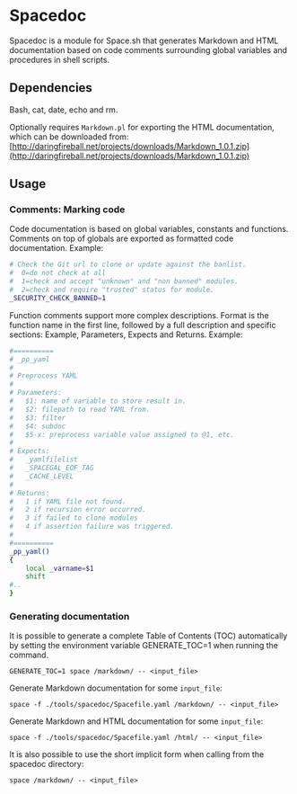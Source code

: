 # Spacedoc

Spacedoc is a module for Space.sh that generates Markdown and HTML documentation based on code comments surrounding global variables and procedures in shell scripts.


## Dependencies
Bash, cat, date, echo and rm.

Optionally requires `Markdown.pl` for exporting the HTML documentation, which can be downloaded from: [http://daringfireball.net/projects/downloads/Markdown_1.0.1.zip](http://daringfireball.net/projects/downloads/Markdown_1.0.1.zip)


## Usage

### Comments: Marking code

Code documentation is based on global variables, constants and functions.
Comments on top of globals are exported as formatted code documentation. Example:
```sh
# Check the Git url to clone or update against the banlist.
#  0=do not check at all
#  1=check and accept "unknown" and "non banned" modules.
#  2=check and require "trusted" status for module.
_SECURITY_CHECK_BANNED=1
```

Function comments support more complex descriptions. Format is the function name in the first line, followed by a full description and specific sections: Example, Parameters, Expects and Returns.
Example:
```sh
#==========
# _pp_yaml
#
# Preprocess YAML
#
# Parameters:
#   $1: name of variable to store result in.
#   $2: filepath to read YAML from.
#   $3: filter
#   $4: subdoc
#   $5-x: preprocess variable value assigned to @1, etc.
#
# Expects:
#   _yamlfilelist
#   _SPACEGAL_EOF_TAG
#   _CACHE_LEVEL
#
# Returns:
#   1 if YAML file not found.
#   2 if recursion error occurred.
#   3 if failed to clone modules 
#   4 if assertion failure was triggered.
#
#==========
_pp_yaml()
{
    local _varname=$1
    shift
#.. 
}
```

### Generating documentation
It is possible to generate a complete Table of Contents (TOC) automatically by setting the environment variable GENERATE_TOC=1 when running the command.
```
GENERATE_TOC=1 space /markdown/ -- <input_file>
```

Generate Markdown documentation for some `input_file`:
```
space -f ./tools/spacedoc/Spacefile.yaml /markdown/ -- <input_file>
```

Generate Markdown and HTML documentation for some `input_file`:
```
space -f ./tools/spacedoc/Spacefile.yaml /html/ -- <input_file>
```

It is also possible to use the short implicit form when calling from the spacedoc directory:
```
space /markdown/ -- <input_file>
```


